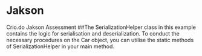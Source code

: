 # Jakson
Crio.do Jakson Assessment
##The SerializationHelper class in this example contains the logic for serialisation and deserialization. To conduct the necessary procedures on the Car object, you can utilise the static methods of SerializationHelper in your main method.
